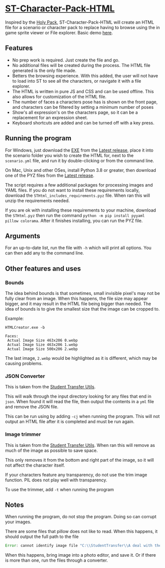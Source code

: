 # [ST-Character-Pack-HTML](https://github.com/coreman14/ST-Character-Pack-HTML)

Inspired by the [Holy Pack](https://www.tfgames.site/phpbb3/viewtopic.php?f=72&t=15688), ST-Character-Pack-HTML will create an HTML file for a scenario or character pack to replace having to browse using the in game sprite viewer or File explorer. Basic demo [here](https://coreman14.github.io/ST-Character-Pack-HTML/).

## Features

-   No prep work is required. Just create the file and go.
-   No additional files will be created during the process. The HTML file generated is the only file made.
-   Betters the browsing experience. With this added, the user will not have to load into ST to see all the characters, or navigate it with a file explorer.
-   The HTML is written in pure JS and CSS and can be used offline. This also allows for customization of the HTML file.
-   The number of faces a characters pose has is shown on the front page, and characters can be filtered by setting a minimum number of poses
-   Show's all expression's on the characters page, so it can be a replacement for an expression sheet.
-   Keyboard shortcuts are added and can be turned off with a key press.

## Running the program

For Windows, just download the [EXE](https://github.com/coreman14/ST-Character-Pack-HTML/releases/latest/download/HTMLCreator.exe) from the [Latest release](https://github.com/coreman14/ST-Character-Pack-HTML/releases/latest), place it into the scenario folder you wish to create the HTML for, next to the `scenario.yml` file, and run it by double-clicking or from the command line.

On Mac, Unix and other OSes, install Python 3.8 or greater, then download one of the PYZ files from the [Latest release](https://github.com/coreman14/ST-Character-Pack-HTML/releases/latest).

The script requires a few additional packages for processing images and YAML files. If you do not want to install these requirements locally, download the `STHtml_includes_requirements.pyz` file. When ran this will unzip the requirements needed.

If you are ok with installing these requirements to your machine, download the `STHtml.pyz` then run the command `python -m pip install pyyaml pillow colorama`. After it finishes installing, you can run the PYZ file.

## Arguments

For an up-to-date list, run the file with `-h` which will print all options. You can then add any to the command line.

## Other features and uses

### Bounds

The idea behind bounds is that sometimes, small invisible pixel's may not be fully clear from an image. When this happens, the file size may appear bigger, and it may result in the HTML file being bigger than needed. The idea of bounds is to give the smallest size that the image can be cropped to.

Example:

```properties
HTMLCreator.exe -b

Faces:
 Actual Image Size 463x206 0.webp
 Actual Image Size 463x206 1.webp
 Actual Image Size 500x206 2.webp
```

The last image, `2.webp` would be highlighted as it is different, which may be causing problems.

### JSON Converter

This is taken from the [Student Transfer Utils](https://utils.student-transfer.com).

This will walk through the input directory looking for any files that end in `json`. When found it will read the file, then output the contents in a `yml` file and remove the JSON file.

This can be run using by adding `-cj` when running the program. This will not output an HTML file after it is completed and must be run again.

### Image trimmer

This is taken from the [Student Transfer Utils](https://utils.student-transfer.com). When ran this will remove as much of the image as possible to save space.

This only removes it from the bottom and right part of the image, so it will not affect the character itself.

If your characters feature any transparency, do not use the trim image function. PIL does not play well with transparency.

To use the trimmer, add `-t` when running the program

## Notes

When running the program, do not stop the program. Doing so can corrupt your images.

There are some files that pillow does not like to read. When this happens, it should output the full path to the file

```js
Error: cannot identify image file "C:\\StudentTransfer\\A deal with the devil\\characters\\corneliasaya\\a\\faces\\face\\0.png". Please convert the file to png or webp.
```

When this happens, bring image into a photo editor, and save it. Or if there is more than one, run the files through a converter.
